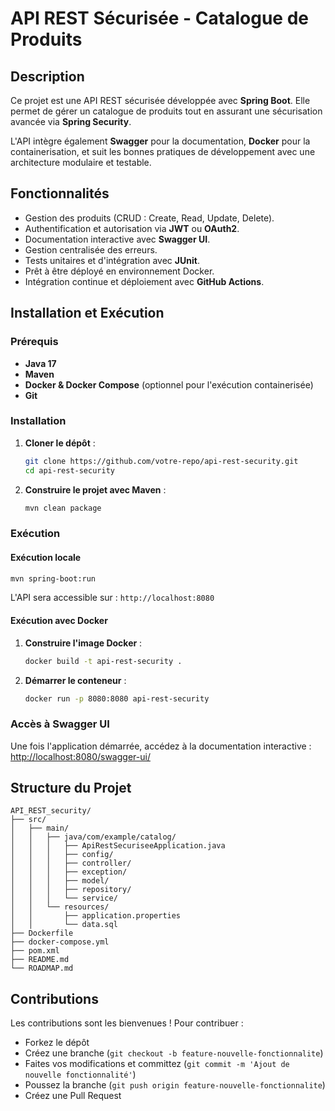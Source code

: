 # API REST Sécurisée - Catalogue de Produits

## Description

Ce projet est une API REST sécurisée développée avec **Spring Boot**. Elle permet de gérer un catalogue de produits tout en assurant une sécurisation avancée via **Spring Security**.

L'API intègre également **Swagger** pour la documentation, **Docker** pour la containerisation, et suit les bonnes pratiques de développement avec une architecture modulaire et testable.

## Fonctionnalités

- Gestion des produits (CRUD : Create, Read, Update, Delete).
- Authentification et autorisation via **JWT** ou **OAuth2**.
- Documentation interactive avec **Swagger UI**.
- Gestion centralisée des erreurs.
- Tests unitaires et d'intégration avec **JUnit**.
- Prêt à être déployé en environnement Docker.
- Intégration continue et déploiement avec **GitHub Actions**.

## Installation et Exécution

### Prérequis

- **Java 17**
- **Maven**
- **Docker & Docker Compose** (optionnel pour l'exécution containerisée)
- **Git**

### Installation

1. **Cloner le dépôt** :
   ```sh
   git clone https://github.com/votre-repo/api-rest-security.git
   cd api-rest-security
   ```

2. **Construire le projet avec Maven** :
   ```sh
   mvn clean package
   ```

### Exécution

#### Exécution locale

```sh
mvn spring-boot:run
```
L'API sera accessible sur : `http://localhost:8080`

#### Exécution avec Docker

1. **Construire l'image Docker** :
   ```sh
   docker build -t api-rest-security .
   ```
2. **Démarrer le conteneur** :
   ```sh
   docker run -p 8080:8080 api-rest-security
   ```

### Accès à Swagger UI

Une fois l'application démarrée, accédez à la documentation interactive :
[http://localhost:8080/swagger-ui/](http://localhost:8080/swagger-ui/)

## Structure du Projet

```
API_REST_security/
├── src/
│   ├── main/
│   │   ├── java/com/example/catalog/
│   │   │   ├── ApiRestSecuriseeApplication.java
│   │   │   ├── config/
│   │   │   ├── controller/
│   │   │   ├── exception/
│   │   │   ├── model/
│   │   │   ├── repository/
│   │   │   └── service/
│   │   └── resources/
│   │       ├── application.properties
│   │       └── data.sql
├── Dockerfile
├── docker-compose.yml
├── pom.xml
├── README.md
└── ROADMAP.md
```

## Contributions

Les contributions sont les bienvenues ! Pour contribuer :
- Forkez le dépôt
- Créez une branche (`git checkout -b feature-nouvelle-fonctionnalite`)
- Faites vos modifications et committez (`git commit -m 'Ajout de nouvelle fonctionnalité'`)
- Poussez la branche (`git push origin feature-nouvelle-fonctionnalite`)
- Créez une Pull Request
